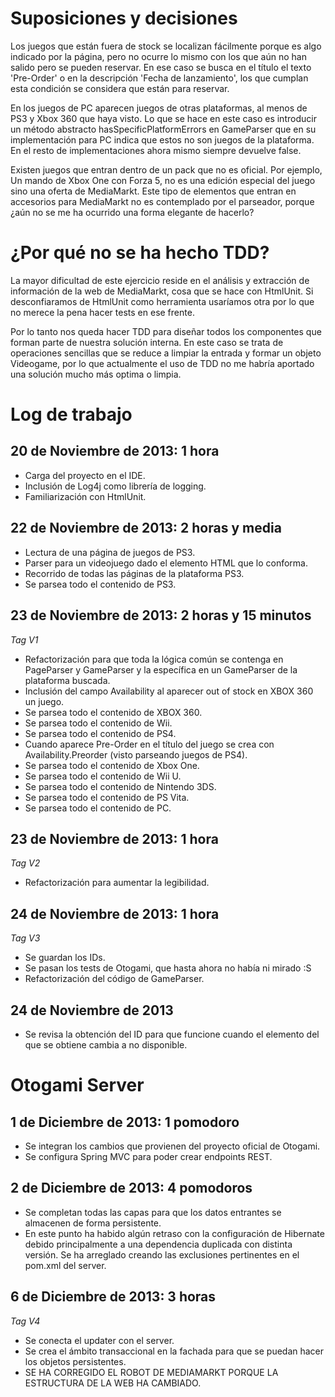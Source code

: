 # Suposiciones y decisiones

Los juegos que están fuera de stock se localizan fácilmente porque es algo indicado por la página, pero no ocurre lo
mismo con los que aún no han salido pero se pueden reservar. En ese caso se busca en el título el texto 'Pre-Order' o
en la descripción 'Fecha de lanzamiento', los que cumplan esta condición se considera que están para reservar.

En los juegos de PC aparecen juegos de otras plataformas, al menos de PS3 y Xbox 360 que haya visto. Lo que se hace en
este caso es introducir un método abstracto hasSpecificPlatformErrors en GameParser que en su implementación para
PC indica que estos no son juegos de la plataforma. En el resto de implementaciones ahora mismo siempre devuelve false.

Existen juegos que entran dentro de un pack que no es oficial. Por ejemplo, Un mando de Xbox One con Forza 5, no es una
edición especial del juego sino una oferta de MediaMarkt. Este tipo de elementos que entran en accesorios para
MediaMarkt no es contemplado por el parseador, porque ¿aún no se me ha ocurrido una forma elegante de hacerlo?


# ¿Por qué no se ha hecho TDD?

La mayor dificultad de este ejercicio reside en el análisis y extracción de información de la web de MediaMarkt, cosa
que se hace con HtmlUnit. Si desconfiaramos de HtmlUnit como herramienta usaríamos otra por lo que no merece la pena
hacer tests en ese frente.

Por lo tanto nos queda hacer TDD para diseñar todos los componentes que forman parte de nuestra solución interna. En
este caso se trata de operaciones sencillas que se reduce a limpiar la entrada y formar un objeto Videogame, por lo que
actualmente el uso de TDD no me habría aportado una solución mucho más optima o limpia.

# Log de trabajo

## 20 de Noviembre de 2013: 1 hora

* Carga del proyecto en el IDE.
* Inclusión de Log4j como librería de logging.
* Familiarización con HtmlUnit.

## 22 de Noviembre de 2013: 2 horas y media

* Lectura de una página de juegos de PS3.
* Parser para un videojuego dado el elemento HTML que lo conforma.
* Recorrido de todas las páginas de la plataforma PS3.
* Se parsea todo el contenido de PS3.

## 23 de Noviembre de 2013: 2 horas y 15 minutos

*Tag V1*

* Refactorización para que toda la lógica común se contenga en PageParser y GameParser y la específica en un GameParser
de la plataforma buscada.
* Inclusión del campo Availability al aparecer out of stock en XBOX 360 un juego.
* Se parsea todo el contenido de XBOX 360.
* Se parsea todo el contenido de Wii.
* Se parsea todo el contenido de PS4.
* Cuando aparece Pre-Order en el título del juego se crea con Availability.Preorder (visto parseando juegos de PS4).
* Se parsea todo el contenido de Xbox One.
* Se parsea todo el contenido de Wii U.
* Se parsea todo el contenido de Nintendo 3DS.
* Se parsea todo el contenido de PS Vita.
* Se parsea todo el contenido de PC.

## 23 de Noviembre de 2013: 1 hora

*Tag V2*

* Refactorización para aumentar la legibilidad.

## 24 de Noviembre de 2013: 1 hora

*Tag V3*

* Se guardan los IDs.
* Se pasan los tests de Otogami, que hasta ahora no había ni mirado :S
* Refactorización del código de GameParser.

## 24 de Noviembre de 2013

* Se revisa la obtención del ID para que funcione cuando el elemento del que se obtiene cambia a no disponible.

# Otogami Server

## 1 de Diciembre de 2013: 1 pomodoro

* Se integran los cambios que provienen del proyecto oficial de Otogami.
* Se configura Spring MVC para poder crear endpoints REST.

## 2 de Diciembre de 2013: 4 pomodoros

* Se completan todas las capas para que los datos entrantes se almacenen de forma persistente.
* En este punto ha habido algún retraso con la configuración de Hibernate debido principalmente a una dependencia
duplicada con distinta versión. Se ha arreglado creando las exclusiones pertinentes en el pom.xml del server.

## 6 de Diciembre de 2013: 3 horas

*Tag V4*

* Se conecta el updater con el server.
* Se crea el ámbito transaccional en la fachada para que se puedan hacer los objetos persistentes.
* SE HA CORREGIDO EL ROBOT DE MEDIAMARKT PORQUE LA ESTRUCTURA DE LA WEB HA CAMBIADO.
